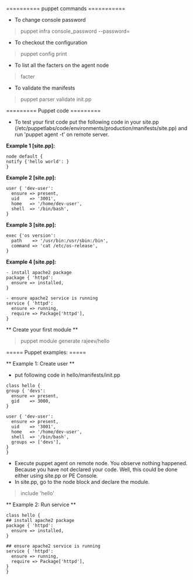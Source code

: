 ========== puppet commands ===========
- To change console password
> puppet infra console_password --password=

- To checkout the configuration
> puppet config print

- To list all the facters on the agent node
> facter  

- To validate the manifests
> puppet parser validate init.pp

========= Puppet code =========
- To test your first code put the following code in your site.pp (/etc/puppetlabs/code/environments/production/manifests/site.pp) and run 'puppet agent -t' on remote server. 

**Example 1 [site.pp]:** 
```
node default {
notify {'hello world': }
}
```

**Example 2 [site.pp]:**
```
user { 'dev-user':
  ensure => present,
  uid    => '3001',
  home   => '/home/dev-user',
  shell  => '/bin/bash',
}
```

**Example 3 [site.pp]:**
```
exec {'os version':
  path    => '/usr/bin:/usr/sbin:/bin',
  command => 'cat /etc/os-release',
}
```


**Example 4 [site.pp]:**
```
- install apache2 package
package { 'httpd':
  ensure => installed,
}

- ensure apache2 service is running
service { 'httpd':
  ensure => running,
  require => Package['httpd'],
}
```


** Create your first module **  
> puppet module generate rajeev/hello  

===== Puppet examples: =====

** Example 1: Create user ** 
- put following code in hello/manifests/init.pp
```
class hello {
group { 'devs':
  ensure => present,
  gid    => 3000,
}

user { 'dev-user':
  ensure => present,
  uid    => '3001',
  home   => '/home/dev-user',
  shell  => '/bin/bash',
  groups => ['devs'],
}
}
```  

- Execute puppet agent on remote node. You observe nothing happened. Because you have not declared your code. Well, this could be done either using site.pp or PE Console. 
- In site.pp, go to the node block and declare the module.  
> include 'hello'

** Example 2: Run service **
```
class hello {
## install apache2 package
package { 'httpd':
  ensure => installed,
}

## ensure apache2 service is running
service { 'httpd':
  ensure => running,
  require => Package['httpd'],
}
}
```
